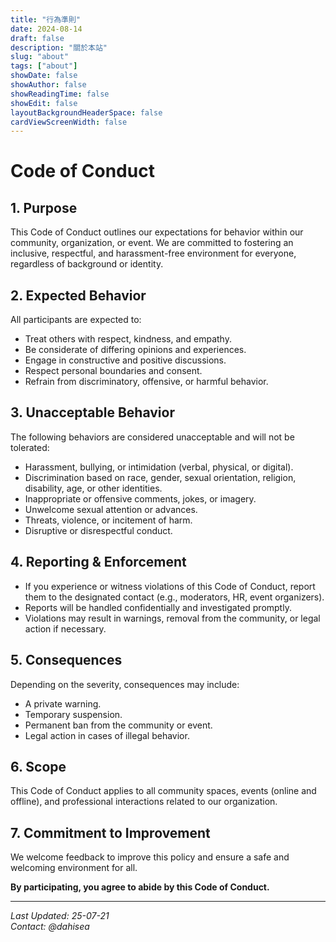 ```yaml
---
title: "行為準則"
date: 2024-08-14
draft: false
description: "關於本站"
slug: "about"
tags: ["about"]
showDate: false
showAuthor: false
showReadingTime: false
showEdit: false
layoutBackgroundHeaderSpace: false
cardViewScreenWidth: false
---
```

# **Code of Conduct**  

## **1. Purpose**  
This Code of Conduct outlines our expectations for behavior within our community, organization, or event. We are committed to fostering an inclusive, respectful, and harassment-free environment for everyone, regardless of background or identity.  

## **2. Expected Behavior**  
All participants are expected to:  
- Treat others with respect, kindness, and empathy.  
- Be considerate of differing opinions and experiences.  
- Engage in constructive and positive discussions.  
- Respect personal boundaries and consent.  
- Refrain from discriminatory, offensive, or harmful behavior.  

## **3. Unacceptable Behavior**  
The following behaviors are considered unacceptable and will not be tolerated:  
- Harassment, bullying, or intimidation (verbal, physical, or digital).  
- Discrimination based on race, gender, sexual orientation, religion, disability, age, or other identities.  
- Inappropriate or offensive comments, jokes, or imagery.  
- Unwelcome sexual attention or advances.  
- Threats, violence, or incitement of harm.  
- Disruptive or disrespectful conduct.  

## **4. Reporting & Enforcement**  
- If you experience or witness violations of this Code of Conduct, report them to the designated contact (e.g., moderators, HR, event organizers).  
- Reports will be handled confidentially and investigated promptly.  
- Violations may result in warnings, removal from the community, or legal action if necessary.  

## **5. Consequences**  
Depending on the severity, consequences may include:  
- A private warning.  
- Temporary suspension.  
- Permanent ban from the community or event.  
- Legal action in cases of illegal behavior.  

## **6. Scope**  
This Code of Conduct applies to all community spaces, events (online and offline), and professional interactions related to our organization.  

## **7. Commitment to Improvement**  
We welcome feedback to improve this policy and ensure a safe and welcoming environment for all.  

**By participating, you agree to abide by this Code of Conduct.**  

---  
*Last Updated: 25-07-21*  
*Contact: @dahisea*  
